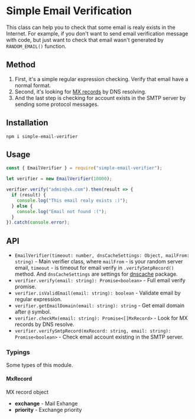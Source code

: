 # Simple Email Verification

This class can help you to check that some email is realy exists in the Internet.
For example, if you don't want to send email verification message with code, but just want to check that email wasn't generated by `RANDOM_EMAIL()` function.

## Method

1. First, it's a simple regular expression checking. Verify that email have a normal format.
2. Second, it's looking for [MX records](https://en.wikipedia.org/wiki/MX_record) by DNS resolving.
3. And the last step is checking for account exists in the SMTP server by sending some protocol messages.

## Installation

```shell
npm i simple-email-verifier
```

## Usage

```js
const { EmailVerifier } = require("simple-email-verifier");

let verifier = new EmailVerifier(10000);

verifier.verify("admin@vk.com").then(result => {
  if (result) {
    console.log("This email realy exists :)");
  } else {
    console.log("Email not found :(");
  }
}).catch(console.error);
```

## API

* `EmailVerifier(timeout: number, dnsCacheSettings: Object, mailFrom: string)` - Main verifier class, where `mailFrom` - is your random server email, `timeout` - is timeout for email verify in `.verifySmtpRecord()` method. And `dnsCacheSettings` are settings for [dnscache](https://github.com/yahoo/dnscache) package.
* `verifier.verify(email: string): Promise<boolean>` - Full email verify promise.
* `verifier.isValidEmail(email: string): boolean` - Validate email by regular expression.
* `verifier.getEmailDomain(email: string): string` - Get email domain after `@` symbol.
* `verifier.checkMx(email: string): Promise<[]MxRecord>` - Look for MX records by DNS resolve.
* `verifier.verifySmtpRecord(mxRecord: string, email: string): Promise<boolean>` - Check email account existing in the SMTP server.

### Typings

Some types of this module.

#### MxRecord
MX record object

* <b>exchange</b> - Mail Exhange
* <b>priority</b> - Exchange priority